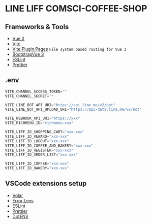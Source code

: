 # LINE LIFF COMSCI-COFFEE-SHOP

## Frameworks & Tools
- [Vue 3](https://vuejs.org/)
- [Vite](https://vitejs.dev/)
- [Vite Plugin Pages](https://github.com/hannoeru/vite-plugin-pages) `File system based routing for Vue 3`
- [BootstrapVue 3](https://cdmoro.github.io/bootstrap-vue-3/)
- [ESLint](https://eslint.org/)
- [Prettier](https://prettier.io/)

## .env
```js
VITE_CHANNEL_ACCESS_TOKEN=""
VITE_CHANNEL_SECRET=""

VITE_LINE_BOT_API_URI="https://api.line.me/v2/bot"
VITE_LINE_BOT_API_UPLOAD_URI="https://api-data.line.me/v2/bot"

VITE_WEBHOOK_API_URI="https://xxx"
VITE_RICHMENU_ID="richmenu-xxx"

VITE_LIFF_ID_SHOPPING_CART="xxx-xxx"
VITE_LIFF_ID_REWARD="xxx-xxx"
VITE_LIFF_ID_LOGOUT="xxx-xxx"
VITE_LIFF_ID_COFFEE_AND_BAKERY="xxx-xxx"
VITE_LIFF_ID_REGISTER="xxx-xxx"
VITE_LIFF_ID_ORDER_LIST="xxx-xxx"

VITE_LIFF_ID_COFFEE="xxx-xxx"
VITE_LIFF_ID_BAKERY="xxx-xxx"
```

## VSCode extensions setup

- [Volar](https://marketplace.visualstudio.com/items?itemName=johnsoncodehk.volar)
- [Error Lens](https://marketplace.visualstudio.com/items?itemName=usernamehw.errorlens)
- [ESLint](https://marketplace.visualstudio.com/items?itemName=dbaeumer.vscode-eslint)
- [Prettier](https://marketplace.visualstudio.com/items?itemName=esbenp.prettier-vscode)
- [DotENV](https://marketplace.visualstudio.com/items?itemName=mikestead.dotenv)
